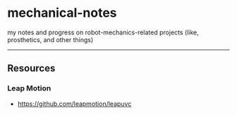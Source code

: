 # mechanical-notes

my notes and progress on robot-mechanics-related projects (like, prosthetics, and other things)


---



## Resources

### Leap Motion
- https://github.com/leapmotion/leapuvc


